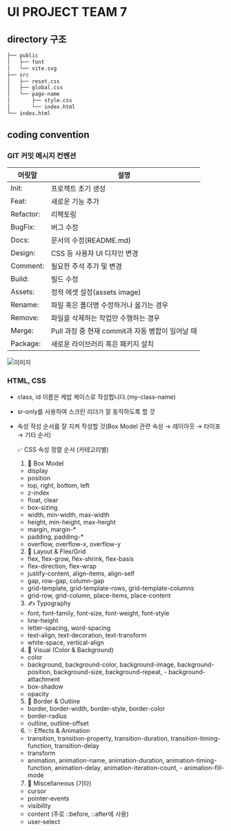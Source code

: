 # UI PROJECT TEAM 7

## directory 구조

```bash
├── public
│   ├── font
│   └── vite.svg
├── src
│   ├── reset.css
│   ├── global.css
│   └── page-name
│   	├── style.css
│   	└── index.html
└── index.html
```

## coding convention

### GIT 커밋 메시지 컨벤션

| 머릿말    | 설명                                             |
| --------- | ------------------------------------------------ |
| Init:     | 프로젝트 초기 생성                               |
| Feat:     | 새로운 기능 추가                                 |
| Refactor: | 리팩토링                                         |
| BugFix:   | 버그 수정                                        |
| Docs:     | 문서의 수정(README.md)                           |
| Design:   | CSS 등 사용자 UI 디자인 변경                     |
| Comment:  | 필요한 주석 추가 및 변경                         |
| Build:    | 빌드 수정                                        |
| Assets:   | 정적 에셋 설정(assets image)                     |
| Rename:   | 파일 혹은 폴더명 수정하거나 옮기는 경우          |
| Remove:   | 파일을 삭제하는 작업만 수행하는 경우             |
| Merge:    | Pull 과정 중 현재 commit과 자동 병합이 일어날 때 |
| Package:  | 새로운 라이브러리 혹은 패키지 설치               |

![이미지](https://wholesale-snipe-50a.notion.site/image/https%3A%2F%2Fprod-files-secure.s3.us-west-2.amazonaws.com%2F2c9b0f24-8e73-4514-b0c2-312f3d7d31f4%2F2d520183-dab0-4411-8c9c-eba2ca836baf%2F%25E1%2584%2589%25E1%2585%25B3%25E1%2584%258F%25E1%2585%25B3%25E1%2584%2585%25E1%2585%25B5%25E1%2586%25AB%25E1%2584%2589%25E1%2585%25A3%25E1%2586%25BA_2023-12-12_%25E1%2584%258B%25E1%2585%25A9%25E1%2584%2592%25E1%2585%25AE_2.59.53.png?table=block&id=30b748ff-9107-4b73-9c15-afc801aa44d9&spaceId=2c9b0f24-8e73-4514-b0c2-312f3d7d31f4&width=1420&userId=&cache=v)

### HTML, CSS

-   class, id 이름은 케밥 케이스로 작성합니다.(my-class-name)
-   sr-only를 사용하여 스크린 리더가 잘 동작하도록 할 것
-   속성 작성 순서를 잘 지켜 작성할 것(Box Model 관련 속성 → 레이아웃 → 타이포 → 기타 순서)

    ✅ CSS 속성 정렬 순서 (카테고리별)

    1.  🧱 Box Model

    -   display
    -   position
    -   top, right, bottom, left
    -   z-index
    -   float, clear
    -   box-sizing
    -   width, min-width, max-width
    -   height, min-height, max-height
    -   margin, margin-\*
    -   padding, padding-\*
    -   overflow, overflow-x, overflow-y

    2.  🎨 Layout & Flex/Grid

    -   flex, flex-grow, flex-shrink, flex-basis
    -   flex-direction, flex-wrap
    -   justify-content, align-items, align-self
    -   gap, row-gap, column-gap
    -   grid-template, grid-template-rows, grid-template-columns
    -   grid-row, grid-column, place-items, place-content

    3.  ✍️ Typography

    -   font, font-family, font-size, font-weight, font-style
    -   line-height
    -   letter-spacing, word-spacing
    -   text-align, text-decoration, text-transform
    -   white-space, vertical-align

    4.  🎨 Visual (Color & Background)

    -   color
    -   background, background-color, background-image, background-position, background-size, background-repeat, - background-attachment
    -   box-shadow
    -   opacity

    5.  🎨 Border & Outline

    -   border, border-width, border-style, border-color
    -   border-radius
    -   outline, outline-offset

    6.  ✨ Effects & Animation

    -   transition, transition-property, transition-duration, transition-timing-function, transition-delay
    -   transform
    -   animation, animation-name, animation-duration, animation-timing-function, animation-delay, animation-iteration-count, - animation-fill-mode

    7.  🧩 Miscellaneous (기타)

    -   cursor
    -   pointer-events
    -   visibility
    -   content (주로 ::before, ::after에 사용)
    -   user-select
